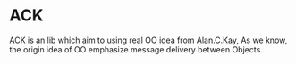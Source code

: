 # ACK

ACK is an lib which aim to using real OO idea from Alan.C.Kay, As we know, the origin idea of OO emphasize message delivery between Objects. 